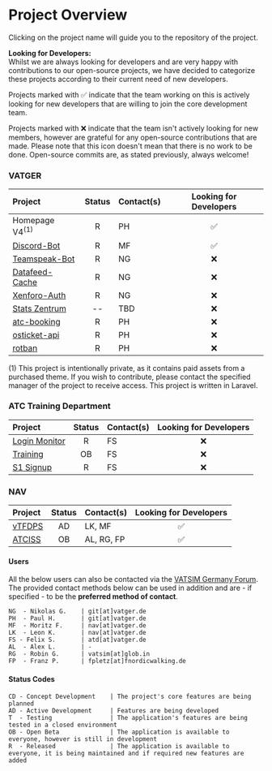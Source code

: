 <!-- START LINKS (these can be referenced in the document) -->

[VTFDPS]: https://github.com/vtfdps
[TC]: https://github.com/vatger/training
[ATCISS]: https://github.com/vatger/atciss
[LoginMonitor]: https://github.com/vatger/login-monitor
[DiscordBot]: https://github.com/vatger/discord-bot
[TsBot]: https://github.com/vatger/teamspeak-station-bot
[stats]: https://github.com/vatger/stats
[DfCache]: https://github.com/vatger/datafeed-cache
[XFAuth]: https://github.com/vatger/xenforo-auth
[S1Signup]: https://github.com/vatger/s1-signup
[AtcBooking]: https://github.com/vatger/atc-booking
[osticket-api]: https://github.com/vatger/osticket_api
[rotban]: https://github.com/vatger/rotban

<!-- END LINKS -->

# Project Overview

Clicking on the project name will guide you to the repository of the project.

**Looking for Developers:** <br/>
Whilst we are always looking for developers and are very happy with contributions to our open-source projects, we have
decided to categorize these projects according to their current need of new developers.

Projects marked with ✅ indicate
that the team working on this is actively looking for new developers that are willing to join the core development team.

Projects marked with ❌ indicate that the team isn't actively looking for new members, however are grateful for any open-source
contributions that are made. Please note that this icon doesn't mean that there is no work to be done. Open-source commits are, as stated previously, always welcome!

### VATGER

| Project                      | Status | Contact(s) | Looking for Developers |
| :--------------------------- | :----: | :--------- | :--------------------: |
| Homepage V4<sup>(1) </sup>   |   R    | PH         |           ✅           |
| [Discord-Bot][DiscordBot]    |   R    | MF         |           ✅           |
| [Teamspeak-Bot][TsBot]       |   R    | NG         |           ❌           |
| [Datafeed-Cache][DfCache]    |   R    | NG         |           ❌           |
| [Xenforo-Auth][XFAuth]       |   R    | NG         |           ❌           |
| [Stats Zentrum][stats]       |   --   | TBD        |           ❌           |
| [atc-booking][AtcBooking]    |   R    | PH         |           ❌           |
| [osticket-api][osticket-api] |   R    | PH         |           ❌           |
| [rotban][rotban]             |   R    | PH         |           ❌           |

(1) This project is intentionally private, as it contains paid assets from a purchased theme.
If you wish to contribute, please contact the specified manager of the project to receive access.
This project is written in Laravel.

### ATC Training Department

| Project                       | Status | Contact(s) | Looking for Developers |
| :---------------------------- | :----: | :--------- | :--------------------: |
| [Login Monitor][LoginMonitor] |   R    | FS         |           ❌           |
| [Training][TC]                |   OB   | FS         |           ❌           |
| [S1 Signup][S1Signup]         |   R    | FS         |           ❌           |

### NAV

| Project          | Status | Contact(s) | Looking for Developers |
| :--------------- | :----: | :--------- | :--------------------: |
| [vTFDPS][VTFDPS] |   AD   | LK, MF     |           ✅           |
| [ATCISS][ATCISS] |   OB   | AL, RG, FP |           ✅           |

<!-- ### Event

| Project      | Status | Contact(s) | Looking for Developers |
| :----------- | :----: | :--------- | :--------------------: | -->

#### Users

All the below users can also be contacted via the [VATSIM Germany Forum](https://board.vatsim-germany.org).
The provided contact methods below can be used in addition and are - if specified - to be the **preferred method of contact**.

```
NG  - Nikolas G.    | git[at]vatger.de
PH  - Paul H.       | git[at]vatger.de
MF  - Moritz F.     | nav[at]vatger.de
LK  - Leon K.       | nav[at]vatger.de
FS - Felix S.       | atd[at]vatger.de
AL  - Alex L.       | -
RG  - Robin G.      | vatsim[at]glob.in
FP  - Franz P.      | fpletz[at]fnordicwalking.de
```

#### Status Codes

```
CD - Concept Development    | The project's core features are being planned
AD - Active Development     | Features are being developed
T  - Testing                | The application's features are being tested in a closed environment
OB - Open Beta              | The application is available to everyone, however is still in development
R  - Released               | The application is available to everyone, it is being maintained and if required new features are added
```
